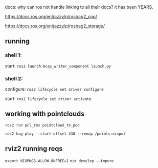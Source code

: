 docs:
why can ros not handle linking to all their docs? it has been YEARS.


https://docs.ros.org/en/jazzy/p/rosbag2_cpp/ 

https://docs.ros.org/en/jazzy/p/rosbag2_storage/


## running

### shell 1:
start:
`ros2 launch mcap_writer_component launch.py`

### shell 2:
configure:
`ros2 lifecycle set driver configure`

start:
`ros2 lifecycle set driver activate`

## working with pointclouds

`ros2 run pcl_ros pointcloud_to_pcd`

`ros2 bag play --start-offset 430 --remap /points:=input`

## rviz2 running reqs
```export NIXPKGS_ALLOW_UNFREE=1```
```nix develop --impure```